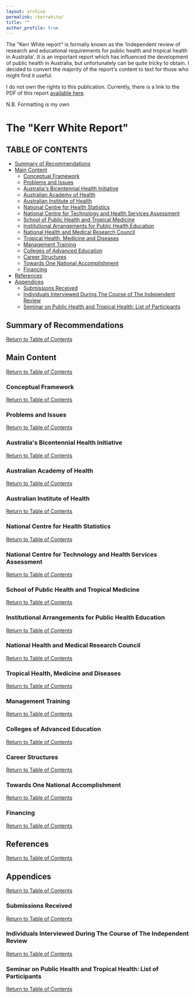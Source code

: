 ```yaml
---
layout: archive
permalink: /kerrwhite/
title: ""
author_profile: true
---
```


The "Kerr White report" is formally known as the 'Independent review of research and educational requirements for public health and tropical health in Australia'. It is an important report which has influenced the development of public health in Australia, but unfortunately can be quite tricky to obtain. I decided to convert the majority of the report's content to text for those who might find it useful.

I do not own the rights to this publication. 
Currently, there is a link to the PDF of this report [available here](https://www1.health.gov.au/internet/main/publishing.nsf/Content/C66647AAB9871405CA257BF000209A71/$File/pherp-review-1986.pdf). 

N.B. Formatting is my own

# The "Kerr White Report"

<div id='back'/>

## TABLE OF CONTENTS

- [Summary of Recommendations](#summaryofrecommendations)
- [Main Content](#maincontent)
	- [Conceptual Framework](#conceptualframework)  
	- [Problems and Issues](#problemsandissues)
	- [Australia's Bicentennial Health Initiative](#australiasbicentennialhealthinitiative) 
	- [Australian Academy of Health](#australianacademyofhealth)
	- [Australian Institute of Health](#australianinstituteofhealth)
	- [National Centre for Health Statistics](#nationalcentreforhealthstatistics)
	- [National Centre for Technology and Health Services Assessment](#nationalcentrefortechnologyandhealthservicesassessment)
	- [School of Public Health and Tropical Medicine](#schoolofpublichealthandtropicalmedicine)
	- [Institutional Arrangements for Public Health Education](#institutionalarrangementsforpublichealtheducation)
	- [National Health and Medical Research Council](#nationalhealthandmedicalresearchcouncil) 
	- [Tropical Health, Medicine and Diseases](#tropicalhealthmedicineanddiseases)
	- [Management Training](#managementtraining)
	- [Colleges of Advanced Education](#collegesofadvancededucation)
	- [Career Structures](#careerstructures)
	- [Towards One National Accomplishment](#towardsonenationalaccomplishment)
	- [Financing](#financing)
- [References](#references)
- [Appendices](#appendices) 
	- [Submissions Received](#submissionsreceived) 
	- [Individuals Interviewed During The Course of The Independent Review](#individualsinterviewedduringthecourseoftheindependentreview) 
	- [Seminar on Public Health and Tropical Health: List of Participants](#seminaronpublichealthandtropicalhealthlistofparticipants) 

<div id='summaryofrecommendations'/>

## Summary of Recommendations 
[Return to Table of Contents](#back)
<div id='maincontent'/>

## Main Content
[Return to Table of Contents](#back)
<div id='conceptualframework'/>

### Conceptual Framework
[Return to Table of Contents](#back)
<div id='problemsandissues'/>

### Problems and Issues
[Return to Table of Contents](#back)
<div id='australiasbicentennialhealthinitiative'/>

### Australia's Bicentennial Health Initiative 
[Return to Table of Contents](#back)
<div id='australianacademyofhealth'/>

### Australian Academy of Health
[Return to Table of Contents](#back)
<div id='australianinstituteofhealth'/>

### Australian Institute of Health
[Return to Table of Contents](#back)
<div id='nationalcentreforhealthstatistics'/>

### National Centre for Health Statistics
[Return to Table of Contents](#back)
<div id='nationalcentrefortechnologyandhealthservicesassessment'/>

### National Centre for Technology and Health Services Assessment
[Return to Table of Contents](#back)
<div id='schoolofpublichealthandtropicalmedicine'/>

### School of Public Health and Tropical Medicine
[Return to Table of Contents](#back)
<div id='institutionalarrangementsforpublichealtheducation'/>

### Institutional Arrangements for Public Health Education
[Return to Table of Contents](#back)
<div id='nationalhealthandmedicalresearchcouncil'/>

### National Health and Medical Research Council 
[Return to Table of Contents](#back)
<div id='tropicalhealthmedicineanddiseases'/>

### Tropical Health, Medicine and Diseases
[Return to Table of Contents](#back)
<div id='managementtraining'/>

### Management Training
[Return to Table of Contents](#back)
<div id='collegesofadvancededucation'/>

### Colleges of Advanced Education
[Return to Table of Contents](#back)
<div id='careerstructures'/>

### Career Structures
[Return to Table of Contents](#back)
<div id='towardsonenationalaccomplishment'/>

### Towards One National Accomplishment
[Return to Table of Contents](#back)
<div id='financing'/>

### Financing
[Return to Table of Contents](#back)
<div id='references'/>

## References
[Return to Table of Contents](#back)
<div id='appendices'/>

## Appendices
[Return to Table of Contents](#back)
<div id='submissionsreceived'/>

### Submissions Received 
[Return to Table of Contents](#back)
<div id='individualsinterviewedduringthecourseoftheindependentreview'/>

### Individuals Interviewed During The Course of The Independent Review
[Return to Table of Contents](#back)
<div id='seminaronpublichealthandtropicalhealthlistofparticipants'/>

### Seminar on Public Health and Tropical Health: List of Participants 
[Return to Table of Contents](#back)